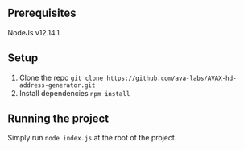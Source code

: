 

## Prerequisites

NodeJs v12.14.1

## Setup

1) Clone the repo `git clone https://github.com/ava-labs/AVAX-hd-address-generator.git`
2) Install dependencies `npm install`

## Running the project
Simply run `node index.js` at the root of the project.
